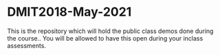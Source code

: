 # DMIT2018-May-2021

This is the repository which will hold the public class demos done during the course.. You will be allowed to have this open during your inclass assessments.
